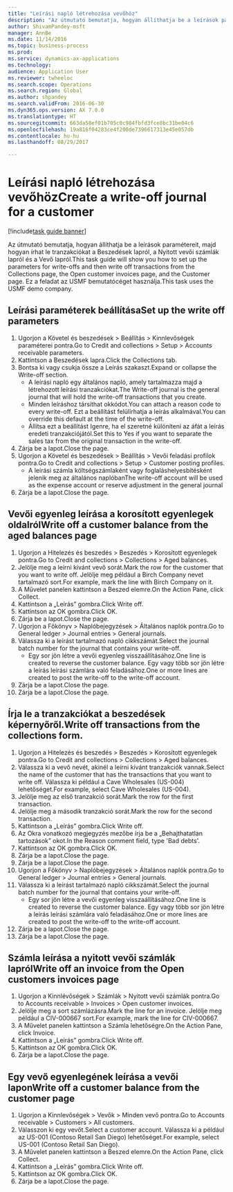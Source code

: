 ```yaml
--- 
title: "Leírási napló létrehozása vevőhöz"
description: "Az útmutató bemutatja, hogyan állíthatja be a leírások paramétereit, majd hogyan írhat le tranzakciókat a Beszedések lapról, a Nyitott vevői számlák lapról és a Vevő lapról."
author: ShivamPandey-msft
manager: AnnBe
ms.date: 11/14/2016
ms.topic: business-process
ms.prod: 
ms.service: dynamics-ax-applications
ms.technology: 
audience: Application User
ms.reviewer: twheeloc
ms.search.scope: Operations
ms.search.region: Global
ms.author: shpandey
ms.search.validFrom: 2016-06-30
ms.dyn365.ops.version: AX 7.0.0
ms.translationtype: HT
ms.sourcegitcommit: 663da58ef01b705c0c984fbfd3fce8bc31be04c6
ms.openlocfilehash: 19a816f04283ce4f200de7396617313e45e057db
ms.contentlocale: hu-hu
ms.lasthandoff: 08/29/2017

---
```

# <a name="create-a-write-off-journal-for-a-customer"></a><span data-ttu-id="aedf0-103">Leírási napló létrehozása vevőhöz</span><span class="sxs-lookup"><span data-stu-id="aedf0-103">Create a write-off journal for a customer</span></span>

[!include[task guide banner](../../includes/task-guide-banner.md)]

<span data-ttu-id="aedf0-104">Az útmutató bemutatja, hogyan állíthatja be a leírások paramétereit, majd hogyan írhat le tranzakciókat a Beszedések lapról, a Nyitott vevői számlák lapról és a Vevő lapról.</span><span class="sxs-lookup"><span data-stu-id="aedf0-104">This task guide will show you how to set up the parameters for write-offs and then write off transactions from the Collections page, the Open customer invoices page, and the Customer page.</span></span> <span data-ttu-id="aedf0-105">Ez a feladat az USMF bemutatócéget használja.</span><span class="sxs-lookup"><span data-stu-id="aedf0-105">This task uses the USMF demo company.</span></span>


## <a name="set-up-the-write-off-parameters"></a><span data-ttu-id="aedf0-106">Leírási paraméterek beállítása</span><span class="sxs-lookup"><span data-stu-id="aedf0-106">Set up the write off parameters</span></span>
1. <span data-ttu-id="aedf0-107">Ugorjon a Követel és beszedések > Beállítás > Kinnlevőségek paraméterei pontra.</span><span class="sxs-lookup"><span data-stu-id="aedf0-107">Go to Credit and collections > Setup > Accounts receivable parameters.</span></span>
2. <span data-ttu-id="aedf0-108">Kattintson a Beszedések lapra.</span><span class="sxs-lookup"><span data-stu-id="aedf0-108">Click the Collections tab.</span></span>
3. <span data-ttu-id="aedf0-109">Bontsa ki vagy csukja össze a Leírás szakaszt.</span><span class="sxs-lookup"><span data-stu-id="aedf0-109">Expand or collapse the Write-off section.</span></span>
    * <span data-ttu-id="aedf0-110">A leírási napló egy általános napló, amely tartalmazza majd a létrehozott leírási tranzakciókat.</span><span class="sxs-lookup"><span data-stu-id="aedf0-110">The Write-off journal is the general journal that will hold the write-off transactions that you create.</span></span>  
    * <span data-ttu-id="aedf0-111">Minden leíráshoz társíthat okkódot.</span><span class="sxs-lookup"><span data-stu-id="aedf0-111">You can attach a reason code to every write-off.</span></span> <span data-ttu-id="aedf0-112">Ezt a beállítást felülírhatja a leírás alkalmával.</span><span class="sxs-lookup"><span data-stu-id="aedf0-112">You can override this default at the time of the write-off.</span></span>  
    * <span data-ttu-id="aedf0-113">Állítsa ezt a beállítást Igenre, ha el szeretné különíteni az áfát a leírás eredeti tranzakciójától.</span><span class="sxs-lookup"><span data-stu-id="aedf0-113">Set this to Yes if you want to separate the sales tax from the original transaction in the write-off.</span></span>  
4. <span data-ttu-id="aedf0-114">Zárja be a lapot.</span><span class="sxs-lookup"><span data-stu-id="aedf0-114">Close the page.</span></span>
5. <span data-ttu-id="aedf0-115">Ugorjon a Követel és beszedések > Beállítás > Vevői feladási profilok pontra.</span><span class="sxs-lookup"><span data-stu-id="aedf0-115">Go to Credit and collections > Setup > Customer posting profiles.</span></span>
    * <span data-ttu-id="aedf0-116">A leírási számla költségszámlaként vagy foglaláshelyesbítésként jelenik meg az általános naplóban</span><span class="sxs-lookup"><span data-stu-id="aedf0-116">The write-off account will be used as the expense account or reserve adjustment in the general journal</span></span>   
6. <span data-ttu-id="aedf0-117">Zárja be a lapot.</span><span class="sxs-lookup"><span data-stu-id="aedf0-117">Close the page.</span></span>

## <a name="write-off-a-customer-balance-from-the-aged-balances-page"></a><span data-ttu-id="aedf0-118">Vevői egyenleg leírása a korosított egyenlegek oldalról</span><span class="sxs-lookup"><span data-stu-id="aedf0-118">Write off a customer balance from the aged balances page</span></span>
1. <span data-ttu-id="aedf0-119">Ugorjon a Hitelezés és beszedés > Beszedés > Korosított egyenlegek pontra.</span><span class="sxs-lookup"><span data-stu-id="aedf0-119">Go to Credit and collections > Collections > Aged balances.</span></span>
2. <span data-ttu-id="aedf0-120">Jelölje meg a leírni kívánt vevő sorát.</span><span class="sxs-lookup"><span data-stu-id="aedf0-120">Mark the row for the customer that you want to write off.</span></span> <span data-ttu-id="aedf0-121">Jelölje meg például a Birch Company nevet tartalmazó sort.</span><span class="sxs-lookup"><span data-stu-id="aedf0-121">For example, mark the line with Birch Company on it.</span></span>
3. <span data-ttu-id="aedf0-122">A Művelet panelen kattintson a Beszed elemre.</span><span class="sxs-lookup"><span data-stu-id="aedf0-122">On the Action Pane, click Collect.</span></span>
4. <span data-ttu-id="aedf0-123">Kattintson a „Leírás” gombra.</span><span class="sxs-lookup"><span data-stu-id="aedf0-123">Click Write off.</span></span>
5. <span data-ttu-id="aedf0-124">Kattintson az OK gombra.</span><span class="sxs-lookup"><span data-stu-id="aedf0-124">Click OK.</span></span>
6. <span data-ttu-id="aedf0-125">Zárja be a lapot.</span><span class="sxs-lookup"><span data-stu-id="aedf0-125">Close the page.</span></span>
7. <span data-ttu-id="aedf0-126">Ugorjon a Főkönyv > Naplóbejegyzések > Általános naplók pontra.</span><span class="sxs-lookup"><span data-stu-id="aedf0-126">Go to General ledger > Journal entries > General journals.</span></span>
8. <span data-ttu-id="aedf0-127">Válassza ki a leírást tartalmazó napló cikkszámát.</span><span class="sxs-lookup"><span data-stu-id="aedf0-127">Select the journal batch number for the journal that contains your write-off.</span></span>
    * <span data-ttu-id="aedf0-128">Egy sor jön létre a vevői egyenleg visszaállításához.</span><span class="sxs-lookup"><span data-stu-id="aedf0-128">One line is created to reverse the customer balance.</span></span> <span data-ttu-id="aedf0-129">Egy vagy több sor jön létre a leírás leírási számlára való feladásához.</span><span class="sxs-lookup"><span data-stu-id="aedf0-129">One or more lines are created to post the write-off to the write-off account.</span></span>  
9. <span data-ttu-id="aedf0-130">Zárja be a lapot.</span><span class="sxs-lookup"><span data-stu-id="aedf0-130">Close the page.</span></span>
10. <span data-ttu-id="aedf0-131">Zárja be a lapot.</span><span class="sxs-lookup"><span data-stu-id="aedf0-131">Close the page.</span></span>

## <a name="write-off-transactions-from-the-collections-form"></a><span data-ttu-id="aedf0-132">Írja le a tranzakciókat a beszedések képernyőről.</span><span class="sxs-lookup"><span data-stu-id="aedf0-132">Write off transactions from the collections form.</span></span>
1. <span data-ttu-id="aedf0-133">Ugorjon a Hitelezés és beszedés > Beszedés > Korosított egyenlegek pontra.</span><span class="sxs-lookup"><span data-stu-id="aedf0-133">Go to Credit and collections > Collections > Aged balances.</span></span>
2. <span data-ttu-id="aedf0-134">Válassza ki a vevő nevét, akinél a leírni kívánt tranzakciók vannak.</span><span class="sxs-lookup"><span data-stu-id="aedf0-134">Select the name of the customer that has the transactions that you want to write off.</span></span> <span data-ttu-id="aedf0-135">Válassza ki például a Cave Wholesales (US-004) lehetőséget.</span><span class="sxs-lookup"><span data-stu-id="aedf0-135">For example, select Cave Wholesales (US-004).</span></span>
3. <span data-ttu-id="aedf0-136">Jelölje meg az első tranzakció sorát.</span><span class="sxs-lookup"><span data-stu-id="aedf0-136">Mark the row for the first transaction.</span></span>
4. <span data-ttu-id="aedf0-137">Jelölje meg a második tranzakció sorát.</span><span class="sxs-lookup"><span data-stu-id="aedf0-137">Mark the row for the second transaction.</span></span>
5. <span data-ttu-id="aedf0-138">Kattintson a „Leírás” gombra.</span><span class="sxs-lookup"><span data-stu-id="aedf0-138">Click Write off.</span></span>
6. <span data-ttu-id="aedf0-139">Az Okra vonatkozó megjegyzés mezőbe írja be a „Behajthatatlan tartozások” okot.</span><span class="sxs-lookup"><span data-stu-id="aedf0-139">In the Reason comment field, type 'Bad debts'.</span></span>
7. <span data-ttu-id="aedf0-140">Kattintson az OK gombra.</span><span class="sxs-lookup"><span data-stu-id="aedf0-140">Click OK.</span></span>
8. <span data-ttu-id="aedf0-141">Zárja be a lapot.</span><span class="sxs-lookup"><span data-stu-id="aedf0-141">Close the page.</span></span>
9. <span data-ttu-id="aedf0-142">Zárja be a lapot.</span><span class="sxs-lookup"><span data-stu-id="aedf0-142">Close the page.</span></span>
10. <span data-ttu-id="aedf0-143">Ugorjon a Főkönyv > Naplóbejegyzések > Általános naplók pontra.</span><span class="sxs-lookup"><span data-stu-id="aedf0-143">Go to General ledger > Journal entries > General journals.</span></span>
11. <span data-ttu-id="aedf0-144">Válassza ki a leírást tartalmazó napló cikkszámát.</span><span class="sxs-lookup"><span data-stu-id="aedf0-144">Select the journal batch number for the journal that contains your write-off.</span></span>
    * <span data-ttu-id="aedf0-145">Egy sor jön létre a vevői egyenleg visszaállításához.</span><span class="sxs-lookup"><span data-stu-id="aedf0-145">One line is created to reverse the customer balance.</span></span> <span data-ttu-id="aedf0-146">Egy vagy több sor jön létre a leírás leírási számlára való feladásához.</span><span class="sxs-lookup"><span data-stu-id="aedf0-146">One or more lines are created to post the write-off to the write-off account.</span></span>  
12. <span data-ttu-id="aedf0-147">Zárja be a lapot.</span><span class="sxs-lookup"><span data-stu-id="aedf0-147">Close the page.</span></span>
13. <span data-ttu-id="aedf0-148">Zárja be a lapot.</span><span class="sxs-lookup"><span data-stu-id="aedf0-148">Close the page.</span></span>

## <a name="write-off-an-invoice-from-the-open-customers-invoices-page"></a><span data-ttu-id="aedf0-149">Számla leírása a nyitott vevői számlák lapról</span><span class="sxs-lookup"><span data-stu-id="aedf0-149">Write off an invoice from the Open customers invoices page</span></span>
1. <span data-ttu-id="aedf0-150">Ugorjon a Kinnlévőségek > Számlák > Nyitott vevői számlák pontra.</span><span class="sxs-lookup"><span data-stu-id="aedf0-150">Go to Accounts receivable > Invoices > Open customer invoices.</span></span>
2. <span data-ttu-id="aedf0-151">Jelölje meg a sort számlázásra.</span><span class="sxs-lookup"><span data-stu-id="aedf0-151">Mark the line for an invoice.</span></span> <span data-ttu-id="aedf0-152">Jelölje meg például a CIV-000667 sort.</span><span class="sxs-lookup"><span data-stu-id="aedf0-152">For example, mark the line for CIV-000667.</span></span>
3. <span data-ttu-id="aedf0-153">A Művelet panelen kattintson a Számla lehetőségre.</span><span class="sxs-lookup"><span data-stu-id="aedf0-153">On the Action Pane, click Invoice.</span></span>
4. <span data-ttu-id="aedf0-154">Kattintson a „Leírás” gombra.</span><span class="sxs-lookup"><span data-stu-id="aedf0-154">Click Write off.</span></span>
5. <span data-ttu-id="aedf0-155">Kattintson az OK gombra.</span><span class="sxs-lookup"><span data-stu-id="aedf0-155">Click OK.</span></span>
6. <span data-ttu-id="aedf0-156">Zárja be a lapot.</span><span class="sxs-lookup"><span data-stu-id="aedf0-156">Close the page.</span></span>

## <a name="write-off-a-customer-balance-from-the-customer-page"></a><span data-ttu-id="aedf0-157">Egy vevő egyenlegének leírása a vevői lapon</span><span class="sxs-lookup"><span data-stu-id="aedf0-157">Write off a customer balance from the customer page</span></span>
1. <span data-ttu-id="aedf0-158">Ugorjon a Kinnlevőségek > Vevők > Minden vevő pontra.</span><span class="sxs-lookup"><span data-stu-id="aedf0-158">Go to Accounts receivable > Customers > All customers.</span></span>
2. <span data-ttu-id="aedf0-159">Válasszon ki egy vevőt.</span><span class="sxs-lookup"><span data-stu-id="aedf0-159">Select a customer account.</span></span> <span data-ttu-id="aedf0-160">Válassza ki a például az US-001 (Contoso Retail San Diego) lehetőséget.</span><span class="sxs-lookup"><span data-stu-id="aedf0-160">For example, select US-001 (Contoso Retail San Diego).</span></span>
3. <span data-ttu-id="aedf0-161">A Művelet panelen kattintson a Beszed elemre.</span><span class="sxs-lookup"><span data-stu-id="aedf0-161">On the Action Pane, click Collect.</span></span>
4. <span data-ttu-id="aedf0-162">Kattintson a „Leírás” gombra.</span><span class="sxs-lookup"><span data-stu-id="aedf0-162">Click Write off.</span></span>
5. <span data-ttu-id="aedf0-163">Kattintson az OK gombra.</span><span class="sxs-lookup"><span data-stu-id="aedf0-163">Click OK.</span></span>
6. <span data-ttu-id="aedf0-164">Zárja be a lapot.</span><span class="sxs-lookup"><span data-stu-id="aedf0-164">Close the page.</span></span>


